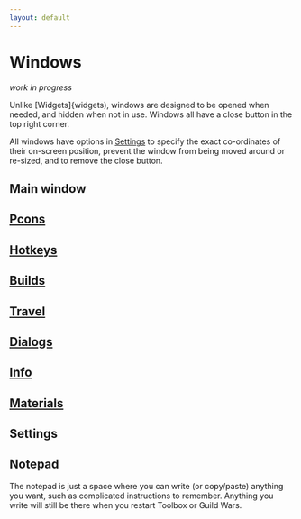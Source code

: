 ```yaml
---
layout: default
---
```


# Windows

*work in progress*

Unlike [Widgets]{widgets), windows are designed to be opened when needed, and hidden when not in use. Windows all have a close button in the top right corner.

All windows have options in [Settings](settings) to specify the exact co-ordinates of their on-screen position, prevent the window from being moved around or re-sized, and to remove the close button.

## Main window

## [Pcons](pcons)

## [Hotkeys](hotkeys)

## [Builds](builds)

## [Travel](travel)

## [Dialogs](dialogs)

## [Info](info)

## [Materials](materials)

## Settings

## Notepad
The notepad is just a space where you can write (or copy/paste) anything you want, such as complicated instructions to remember. Anything you write will still be there when you restart Toolbox or Guild Wars.
